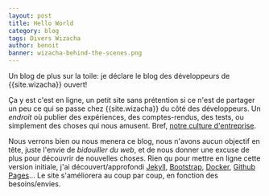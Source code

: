 ```yaml
---
layout: post
title: Hello World
category: blog
tags: Divers Wizacha
author: benoit
banner: wizacha-behind-the-scenes.png
---
```


Un blog de plus sur la toile: je déclare le blog des développeurs de {{site.wizacha}} ouvert!

Ça y est c'est en ligne, un petit site sans prétention si ce n'est de partager un peu
ce qui se passe chez {{site.wizacha}} du côté des développeurs. Un *endroit* où publier
des expériences, des comptes-rendus, des tests, ou simplement des choses qui nous amusent.
Bref, [notre culture d'entreprise](http://fr.wikipedia.org/wiki/Culture_d'entreprise).

Nous verrons bien ou nous menera ce blog, nous n'avons aucun objectif en tête, juste
l'envie de *bidouiller du web*, et de nous donner une excuse de plus pour découvrir
de nouvelles choses. Rien qu pour mettre en ligne cette version initiale, j'ai découvert/approfondi
[Jekyll](http://jekyllrb.com), [Bootstrap](http://getbootstrap.com), [Docker](http://docker.io), [Github Pages](http://pages.github.com)...
Le site s'améliorera au coup par coup, en fonction des besoins/envies.

